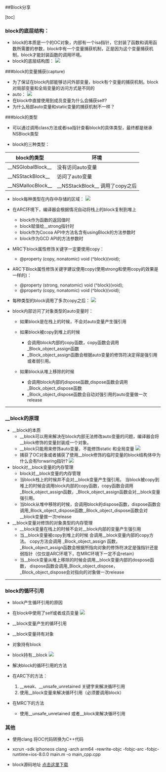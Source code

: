 ##Block分享

[toc]

### block的底层结构：
* block的本质是一个的OC对象，内部有一个isa指针，它封装了函数和调用函数所需要的参数，block中有一个变量捕获机制，正是因为这个变量捕获机制，block才能封装函数的调用环境。
* block的底层结构图：
![](block的底层结构.png)

###block的变量捕获(capture)
* 为了保证在block内部能够访问外部变量，block有个变量的捕获机制。block对局部变量和全局变量的访问方式是不同的
* auto：
![](block的变量捕获机制介绍.png)
* 在block中直接使用到成员变量为什么会捕获self?
* 为什么局部auto变量和static变量的捕获机制不一样？

###block的类型
* 可以通过调用class方法或者isa指针查看block的具体类型，最终都是继承NSBlock类型

* block的三种类型： 


| block的类型 				| 				环境         |
| 	  -------- 			| 			----- 	         |
| \_\_NSGlobalBlock__  | 	没有访问auto变量        |
| \_\_NSStackBlock__   |   访问了auto变量         |
| \_\_NSMallocBlock__  |    \_\_NSStackBlock__ 调用了copy之后   |


* block每种类型在内存中存储的区域：
![](block的存储区域.png)

* 在ARC环境下，编译器会根据情况自动将栈上的block复制到堆上
	* block作为函数的返回值时
	* block赋值给\_\_strong指针时
	* block作为Cocoa API中方法名含有usingBlock的方法参数时
	* block作为GCD API的方法参数时 

* MRC下block属性修饰关键字一定要使用copy：
	* @property (copy, nonatomic) void (^block)(void);
	
* ARC下Block属性修饰关键字建议使用copy(使用strong和使用copy的效果是一样的)：
	* @property (strong, nonatomic) void (^block)(void);
	* @property (copy, nonatomic) void (^block)(void);
	 
* 每种类型的block调用了多次copy之后：
![](block被copy之后存储位置的变化.png)

* block内部访问了对象类型的auto变量时：
	* 如果block是在栈上的时候，不会对auto变量产生强引用
	* 如果block被copy到堆上的时候
		* 会调用block内部的copy函数，copy函数会调用_Block_object_assign函数
		* _Block_object_assign函数会根据auto变量的修饰符决定得是强引用或者弱引用。
		 
	* 如果block从堆上移除的时候
		* 会调用block内部的dispose函数,dispose函数会调用_Block_object_dispose函数 
		* _Block_object_dispose函数会自动对强引用的auto变量做一次release

---

### \_\_block的原理
* \_\_block的本质
	* \_\_block可以用来解决在block内部无法修改auto变量的问题，编译器会将__block修饰的变量封装成一个对象。
	* \_\_block只能用来修饰auto变量，不能修饰static 和全局变量
![](__block的本质.png)
	* 捕获了OC对象或者捕获了使用__block修饰的临时变量的block结构体中为什么会有forwaring指针?
![](__block的forwarding指针.png)
* block对__block变量的内存管理
	* block对__block变量的内存管理
	* 当block栈上的时候并不会对__block变量产生强引用。 当block被copy到堆上的时候会调用block内部的copy函数，copy函数会调用_Block_object_assign函数，_Block_object_assign函数会对__block变量强引用。
	* 当block从堆中移除的时候，会调用block的dispose函数，dispose函数会调用_Block_object_dispose函数,_Block_object_dispose函数会对__block变量做一次release 
* \_\_block变量对修饰的对象类型的内存管理
	* \_\_block变量在栈上的时候不会对\_\_block内部的变量产生强引用
	* 当\_\_block变量被copy到堆上的时候 会调用\_\_block变量内部的copy方法。 copy方法会调用 \_Block_object_assign 函数，\_Block_object_assign函数会根据所指向对象的修饰符决定是强指针还是弱指针（仅仅是ARC环境下，在MRC环境下一定不会retain）
	* 当\_\_block变量从堆上移除的时候会调用\_\_block变量内部的dospose函数， dispose函数会调用\_Block_object_dispose，\_Block_object_dispose会对指向的对象做一次release

---

### block的循环引用
* block产生循环引用的原因
* 在block中使用了self或者成员变量
![](在block中使用成员变量的循环引用.png)
* \_\_block变量产生的循环引用
* \_\_block变量持有对象
* 对象持有block
* block持有__block
![](__block变量的循环引用.png)

* 解决block的循环引用的方法
* 在ARC下的方法：

	1. \_\_weak、\_\_unsafe_unretained 关键字来解决循环引用
	2. 使用\_\_block变量来解决循环引用（必须要调用block）

* 在MRC下的方法
	* 使用\_\_unsafe_unretained 或者\_\_block来解决循环引用 


### 其他
* 使用clang 将OC代码转换为C++代码
* xcrun -sdk iphoneos clang -arch arm64 -rewrite-objc -fobjc-arc -fobjc-runtime=ios-8.0.0 main.m -o main_cpp.cpp

* block源码地址
[点击这里下载](https://opensource.apple.com/tarballs/libclosure/)


